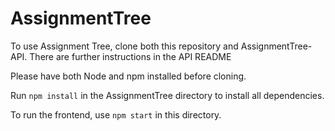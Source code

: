 # AssignmentTree

To use Assignment Tree, clone both this repository and AssignmentTree-API.
There are further instructions in the API README

Please have both Node and npm installed before cloning.

Run ```npm install``` in the AssignmentTree directory to install all dependencies.

To run the frontend, use ```npm start``` in this directory.
